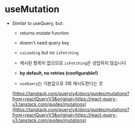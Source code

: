 # useMutation

- Similar to useQuery, but:
    - returns mutate function
    - doesn't need query key
    - `isLoading` but no `isFetching`
    - 캐시된 항목이 없으므로 `isFetching`은 성립하지 않습니다
    - **by default, no retries (configurable!)**

    - `useQuery`는 기본값으로 3회 재시도한다는 것

    [https://tanstack.com/query/v4/docs/guides/mutations?from=reactQueryV3&original=https://react-query-v3.tanstack.com/guides/mutations](https://tanstack.com/query/v4/docs/guides/mutations?from=reactQueryV3&original=https://react-query-v3.tanstack.com/guides/mutations)